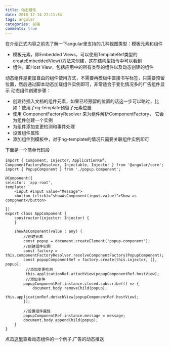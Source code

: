 ```yaml
---
title: 动态组件
date: 2018-12-14 22:11:54
tags: angular
categories: 前端
comments: true
---
```


在介绍正式内容之前先了解一下angular里支持的几种视图类型：模板元素和组件

- 模板元素，即Embedded Views，可以使用TemplateRef类型的createEmbeddedView()方法来创建，这在结构型指令中可以看到
- 组件，即Host View，包括应用中的所有类型的组件以及动态创建的组件
<!--more-->

动态组件是更加自由的组件使用方式，不需要再模板中直接书写标签，只需要预留位置，然后通过脚本动态加载组件实例即可，非常适合于变化情况多的广告组件显示
动态组件创建步骤：

- 创建待插入文档的组件元素，如果已经预留的位置的话这一步可以略过，比如：使用了ng-template预留了元素位置
- 使用 ComponentFactoryResolver 来为组件解析ComponentFactory， 它会为组件创建一个实例
- 为组件添加变更检测和事件处理
- 设置组件属性
- 添加组件到模板中，对于ng-template的情况只需要关联组件实例即可

下面是一个简单代码段

    import { Component, Injector，ApplicationRef, ComponentFactoryResolver, Injectable, Injector } from '@angular/core';
    import { PopupComponent } from './popup.component';

    @Component({
    selector: 'app-root',
    template: `
        <input #input value="Message">
        <button (click)="showAsComponent(input.value)">Show as component</button>
        `
    })
    export class AppComponent {
        constructor(injector: Injector) {
        }

        showAsComponent(value : any) {
            //创建元素
            const popup = document.createElement('popup-component');
            //创建组件实例
            const factory = this.componentFactoryResolver.resolveComponentFactory(PopupComponent);
            const popupComponentRef = factory.create(this.injector, [], popup);
             //添加变更检测
             this.applicationRef.attachView(popupComponentRef.hostView);
             //添加事件
            popupComponentRef.instance.closed.subscribe(() => {
                document.body.removeChild(popup);
                this.applicationRef.detachView(popupComponentRef.hostView);
            });

            //设置组件属性
            popupComponentRef.instance.message = message;
            document.body.appendChild(popup);
        }
    }

点击[这里](http://blueskyawen.com/angular-work-cook/main/basic/comp/dynamic)查看动态组件的一个例子,广告的动态推送
